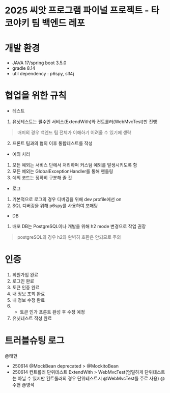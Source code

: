 # 2025 씨앗 프로그램 파이널 프로젝트 - 타코야키 팀 백엔드 레포

# 개발 환경
- JAVA 17/spring boot 3.5.0
- gradle 8.14
- util dependency : p6spy, slf4j

# 협업을 위한 규칙
- 테스트
1. 유닛테스트는 필수인 서비스(ExtendWith)와 컨트롤러(WebMvcTest)만 진행
> 매퍼의 경우 백엔드 팀 전체가 이해하기 어려울 수 있기에 생략
2. 프론트 팀과의 협의 이후 통합테스트를 작성

- 예외 처리
1. 모든 예외는 서비스 단에서 처리하며 커스텀 예외를 발생시키도록 함
2. 모든 예외는 GlobalExceptionHandler를 통해 핸들링
3. 예외 코드는 정확히 구분해 줄 것

- 로그
1. 기본적으로 로그의 경우 디버깅을 위해 dev profile에선 on
2. SQL 디버깅을 위해 p6spy를 사용하여 포매팅

- DB
1. 배포 DB는 PostgreSQL이나 개발을 위해 h2 mode 변경으로 작업 권장
> postgreSQL의 경우 h2와 완벽히 호환은 안되므로 주의

# 인증
1. 회원가입 완료
2. 로그인 완료
3. 토큰 인증 완료
4. 내 정보 조회 완료
5. 내 정보 수정 완료 
6. * 토큰 인가 프론트 완성 후 수정 예정 
7. 유닛테스트 작성 완료

# 트러블슈팅 로그
@태현
- 250614 @MockBean deprecated > @MockitoBean
- 250614 컨트롤러 단위테스트 ExtendWith > WebMvcTest(엄밀하게 단위테스트는 아닐 수 있지만 컨트롤러의 경우 단위테스트시 @WebMvcTest를 주로 사용)
@수현
@영석

